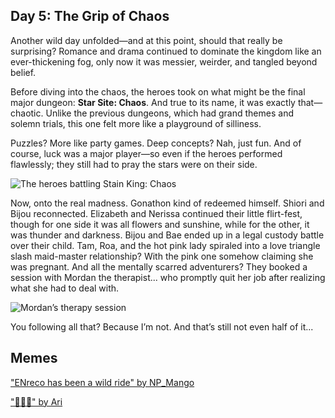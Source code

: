 ## Day 5: The Grip of Chaos

Another wild day unfolded—and at this point, should that really be surprising? Romance and drama continued to dominate the kingdom like an ever-thickening fog, only now it was messier, weirder, and tangled beyond belief.

Before diving into the chaos, the heroes took on what might be the final major dungeon: **Star Site: Chaos**. And true to its name, it was exactly that—chaotic. Unlike the previous dungeons, which had grand themes and solemn trials, this one felt more like a playground of silliness.

Puzzles? More like party games. Deep concepts? Nah, just fun. And of course, luck was a major player—so even if the heroes performed flawlessly; they still had to pray the stars were on their side.

![The heroes battling Stain King: Chaos](/images-opt/chaos-opt.webp)

Now, onto the real madness. Gonathon kind of redeemed himself. Shiori and Bijou reconnected. Elizabeth and Nerissa continued their little flirt-fest, though for one side it was all flowers and sunshine, while for the other, it was thunder and darkness. Bijou and Bae ended up in a legal custody battle over their child. Tam, Roa, and the hot pink lady spiraled into a love triangle slash maid-master relationship? With the pink one somehow claiming she was pregnant. And all the mentally scarred adventurers? They booked a session with Mordan the therapist... who promptly quit her job after realizing what she had to deal with.

![Mordan’s therapy session](/images-opt/therapy-opt.webp)

You following all that? Because I’m not. And that’s still not even half of it...

## Memes

["ENreco has been a wild ride" by NP_Mango](https://x.com/NP_Mango/status/1920560933287403536)

<!-- bijou, bae, irys, mococo -->

["🧡🫡💗" by Ari](https://x.com/jeongyeonhands/status/1920309071036457109)

<!-- kiara, gigi, raora, calli -->
